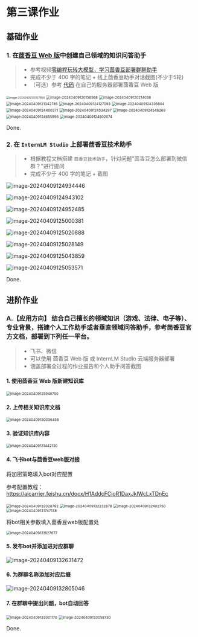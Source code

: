 # 第三课作业

## 基础作业

### 1. 在[茴香豆 Web 版](https://openxlab.org.cn/apps/detail/tpoisonooo/huixiangdou-web)中创建自己领域的知识问答助手

> - 参考视频[零编程玩转大模型，学习茴香豆部署群聊助手](https://www.bilibili.com/video/BV1S2421N7mn)
> - 完成不少于 400 字的笔记 + 线上茴香豆助手对话截图(不少于5轮)
> - （可选）参考 [代码](https://github.com/InternLM/HuixiangDou/tree/main/web) 在自己的服务器部署茴香豆 Web 版

<img src="./assets/image-20240409120137854.png" alt="image-20240409120137854" style="zoom:50%;" />

<img src="./assets/image-20240409120156568.png" alt="image-20240409120156568" style="zoom:67%;" />

<img src="./assets/image-20240409120214038.png" alt="image-20240409120214038" style="zoom:67%;" />

<img src="./assets/image-20240409121342785.png" alt="image-20240409121342785" style="zoom:67%;" />

<img src="./assets/image-20240409124127093.png" alt="image-20240409124127093" style="zoom:67%;" />

<img src="./assets/image-20240409124335804.png" alt="image-20240409124335804" style="zoom:67%;" />

<img src="./assets/image-20240409124400371.png" alt="image-20240409124400371" style="zoom:67%;" />

<img src="./assets/image-20240409124534297.png" alt="image-20240409124534297" style="zoom:67%;" />

<img src="./assets/image-20240409124548269.png" alt="image-20240409124548269" style="zoom:67%;" />

<img src="./assets/image-20240409124655996.png" alt="image-20240409124655996" style="zoom:67%;" />

<img src="./assets/image-20240409124802074.png" alt="image-20240409124802074" style="zoom:67%;" />

Done.



### 2. 在 `InternLM Studio` 上部署茴香豆技术助手

> - 根据教程文档搭建 `茴香豆技术助手`，针对问题"茴香豆怎么部署到微信群？"进行提问
> - 完成不少于 400 字的笔记 + 截图

![image-20240409124934446](./assets/image-20240409124934446.png)

![image-20240409124943102](./assets/image-20240409124943102.png)

![image-20240409124952485](./assets/image-20240409124952485.png)

![image-20240409125000381](./assets/image-20240409125000381.png)

![image-20240409125020888](./assets/image-20240409125020888.png)

![image-20240409125028149](./assets/image-20240409125028149.png)

![image-20240409125043859](./assets/image-20240409125043859.png)

![image-20240409125053571](./assets/image-20240409125053571.png)

Done.



## 进阶作业

### A.【应用方向】 结合自己擅长的领域知识（游戏、法律、电子等）、专业背景，搭建个人工作助手或者垂直领域问答助手，参考茴香豆官方文档，部署到下列任一平台。

> - 飞书、微信
> - 可以使用 茴香豆 Web 版 或 InternLM Studio 云端服务器部署
> - 涵盖部署全过程的作业报告和个人助手问答截图

#### 1. 使用茴香豆 Web 版新建知识库

<img src="./assets/image-20240409125940750.png" alt="image-20240409125940750" style="zoom: 67%;" />

#### 2. 上传相关知识库文档

<img src="./assets/image-20240409130036458.png" alt="image-20240409130036458" style="zoom:67%;" />

#### 3. 验证知识库内容

<img src="./assets/image-20240409131442130.png" alt="image-20240409131442130" style="zoom:67%;" />

#### 4. 飞书bot与茴香豆web版对接

将加密策略填入bot对应配置

参考配置教程：https://aicarrier.feishu.cn/docx/H1AddcFCioR1DaxJklWcLxTDnEc

<img src="./assets/image-20240409132028792.png" alt="image-20240409132028792" style="zoom:67%;" />

<img src="./assets/image-20240409132232678.png" alt="image-20240409132232678" style="zoom:67%;" />

<img src="./assets/image-20240409132402750.png" alt="image-20240409132402750" style="zoom:67%;" />

<img src="./assets/image-20240409131747138.png" alt="image-20240409131747138" style="zoom:67%;" />

将bot相关参数填入茴香豆web版配置处

<img src="./assets/image-20240409131627677.png" alt="image-20240409131627677" style="zoom:67%;" />

#### 5. 发布bot并添加进对应群聊

![image-20240409132631472](./assets/image-20240409132631472.png)

#### 6. 为群聊名称添加对应后缀

![image-20240409132805046](./assets/image-20240409132805046.png)

#### 7. 在群聊中提出问题，bot自动回答

<img src="./assets/image-20240409133001170.png" alt="image-20240409133001170" style="zoom:67%;" />

<img src="./assets/image-20240409133058730.png" alt="image-20240409133058730" style="zoom:67%;" />

Done.
